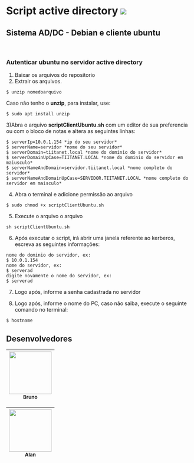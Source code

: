 # Script active directory <img src="https://img.shields.io/static/v1?label=activedirectory&message=samba4&color=blue&style=for-the-badge"/>

<h2> Sistema AD/DC - Debian e cliente ubuntu</h2><br>
<h3> Autenticar ubuntu no servidor active directory </h3>

1) Baixar os arquivos do repositorio
2) Extrair os arquivos.
```
$ unzip nomedoarquivo
```
Caso não tenho o **unzip**, para instalar, use: 
```
$ sudo apt install unzip
```
3)Abra o arquivo **scriptClientUbuntu.sh** com um editor de sua preferencia ou com o bloco de notas e altera as seguintes linhas:
```
$ serverIp=10.0.1.154 *ip do seu servidor*
$ serverName=servidor *nome do seu servidor*
$ serverDomain=tiitanet.local *nome do dominio do servidor*
$ serverDomainUpCase=TIITANET.LOCAL *nome do dominio do servidor em maiusculo*
$ serverNameAndDomain=servidor.tiitanet.local *nome completo do servidor*
$ serverNameAndDomainUpCase=SERVIDOR.TIITANET.LOCAL *nome completo do servidor em maisculo*
``` 
4) Abra o terminal e adicione permissão ao arquivo
```
$ sudo chmod +x scriptClientUbuntu.sh
```
5) Execute o arquivo o arquivo
```
sh scriptClientUbuntu.sh
```
6) Após executar o script, irá abrir uma janela referente ao kerberos, escreva as seguintes informações:
```
nome do dominio do servidor, ex:
$ 10.0.1.154
nome do servidor, ex:
$ serverad
digite novamente o nome do servidor, ex:
$ serverad
```
7) Logo após, informe a senha cadastrada no servidor

8) Logo após, informe o nome do PC, caso não saiba, execute o seguinte comando no terminal:
```
$ hostname
```

<h2> Desenvolvedores</h2>


[<img src="https://avatars2.githubusercontent.com/u/47644815?s=460&u=366c62260ffea2df04277453c563654babdd87db&v=4" width=115 > <br> <sub> Bruno </sub>](https://github.com/Bruno977) |
| :---: |

[<img src="https://avatars.githubusercontent.com/u/58347723?s=400&u=107458cbd3377eaed658e6102e04a4c3dd59d321&v=4" width=115 > <br> <sub> Alan </sub>](https://github.com/alandioneiron) |
| :---: | 

